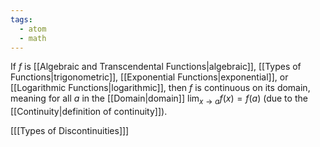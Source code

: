 ```yaml
---
tags:
  - atom
  - math
---
```

If $f$ is [[Algebraic and Transcendental Functions|algebraic]], [[Types of Functions|trigonometric]], [[Exponential Functions|exponential]], or [[Logarithmic Functions|logarithmic]], then $f$ is continuous on its domain, meaning for all $a$ in the [[Domain|domain]] $\displaystyle \lim_{x\to a} f(x) = f(a)$ (due to the [[Continuity|definition of continuity]]).

\[[[Types of Discontinuities]]\]
